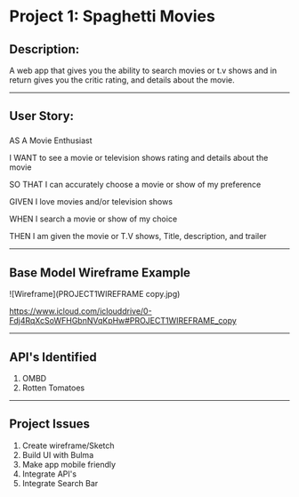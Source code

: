 #  Project 1: Spaghetti Movies 
## Description:
 A web app that gives you the ability to search movies or t.v shows and in return gives you the critic rating, and details about the movie.

---

## User Story:
###
AS A Movie Enthusiast

I WANT to see a movie or television shows rating and details about the movie

SO THAT I can accurately choose a movie or show of my preference



GIVEN I love movies and/or television shows

WHEN I search a movie or show of my choice

THEN I am given the movie or T.V shows, Title, description, and trailer

---
## Base Model Wireframe Example

![Wireframe](PROJECT1WIREFRAME copy.jpg)


https://www.icloud.com/iclouddrive/0-Fdj4RqXcSoWFHGbnNVqKpHw#PROJECT1WIREFRAME_copy

---

## API's Identified
1. OMBD
2. Rotten Tomatoes

--- 

## Project Issues
1. Create wireframe/Sketch
2. Build UI with Bulma
3. Make app mobile friendly
4. Integrate API's
5. Integrate Search Bar

